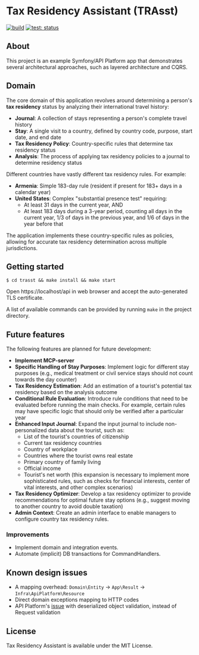 # Tax Residency Assistant (TRAsst)

[![build](https://github.com/tbikbulatov/trasst/actions/workflows/build.yml/badge.svg)](https://github.com/tbikbulatov/trasst/actions/workflows/build.yml)
[![test: status](https://github.com/tbikbulatov/trasst/actions/workflows/test.yml/badge.svg)](https://github.com/tbikbulatov/trasst/actions/workflows/test.yml)

## About

This project is an example Symfony/API Platform app that demonstrates several architectural approaches, such as layered architecture and CQRS.

## Domain

The core domain of this application revolves around determining a person's **tax residency** status by analyzing their international travel history:

- **Journal**: A collection of stays representing a person's complete travel history
- **Stay**: A single visit to a country, defined by country code, purpose, start date, and end date
- **Tax Residency Policy**: Country-specific rules that determine tax residency status
- **Analysis**: The process of applying tax residency policies to a journal to determine residency status

Different countries have vastly different tax residency rules. For example:
- **Armenia**: Simple 183-day rule (resident if present for 183+ days in a calendar year)
- **United States**: Complex "substantial presence test" requiring:
  - At least 31 days in the current year, AND
  - At least 183 days during a 3-year period, counting all days in the current year, 1/3 of days in the previous year, and 1/6 of days in the year before that

The application implements these country-specific rules as policies, allowing for accurate tax residency determination across multiple jurisdictions.


## Getting started

```shell
$ cd trasst && make install && make start
```
Open https://localhost/api in web browser and accept the auto-generated TLS certificate.

A list of available commands can be provided by running `make` in the project directory. 

## Future features

The following features are planned for future development:

* **Implement MCP-server**
* **Specific Handling of Stay Purposes**:
Implement logic for different stay purposes (e.g., medical treatment or civil service stays should not count towards the day counter)
* **Tax Residency Estimation**:
Add an estimation of a tourist's potential tax residency based on the analysis outcome
* **Conditional Rule Evaluation**:
Introduce rule conditions that need to be evaluated before running the main checks. For example, certain rules may have specific logic that should only be verified after a particular year
* **Enhanced Input Journal**:
Expand the input journal to include non-personalized data about the tourist, such as:
  * List of the tourist's countries of citizenship
  * Current tax residency countries
  * Country of workplace
  * Countries where the tourist owns real estate
  * Primary country of family living
  * Official income
  * Tourist's net worth (this expansion is necessary to implement more sophisticated rules, such as checks for financial interests, center of vital interests, and other complex scenarios)
* **Tax Residency Optimizer**:
Develop a tax residency optimizer to provide recommendations for optimal future stay options (e.g., suggest moving to another country to avoid double taxation)
* **Admin Context**:
Create an admin interface to enable managers to configure country tax residency rules.

### Improvements
* Implement domain and integration events.
* Automate (implicit) DB transactions for CommandHandlers.

## Known design issues

* A mapping overhead: `Domain\Entity` → `App\Result` → `Infra\ApiPlatform\Resource`
* Direct domain exceptions mapping to HTTP codes
* API Platform's [issue](https://github.com/api-platform/api-platform/issues/788) with deserialized object validation, instead of Request validation  

## License

Tax Residency Assistant is available under the MIT License.
